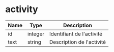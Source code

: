 # activity

|Name|Type|Description|
|---|---|---|
id | integer|Identifiant de l'activité|
text |string|Description de l'activité|